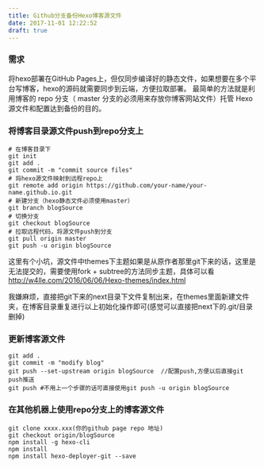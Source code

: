 ```yaml
---
title: Github分支备份Hexo博客源文件
date: 2017-11-01 12:22:52
draft: true
---
```

### 需求
将hexo部署在GitHub Pages上，但仅同步编译好的静态文件，如果想要在多个平台写博客，hexo的源码就需要同步到云端，方便拉取部署。
最简单的方法就是利用博客的 repo 分支（ master 分支的必须用来存放你博客网站文件）托管 Hexo 源文件和配置达到备份的目的。

### 将博客目录源文件push到repo分支上
```shell
# 在博客目录下
git init
git add .
git commit -m "commit source files"
# 将hexo源文件映射到远程repo上
git remote add origin https://github.com/your-name/your-name.github.io.git
# 新建分支（hexo静态文件必须使用master）
git branch blogSource
# 切换分支
git checkout blogSource
# 拉取远程代码，将源文件push到分支
git pull origin master
git push -u origin blogSource
```
这里有个小坑，源文件中themes下主题如果是从原作者那里git下来的话，这里是无法提交的，需要使用fork + subtree的方法同步主题，具体可以看
http://w4lle.com/2016/06/06/Hexo-themes/index.html

我嫌麻烦，直接把git下来的next目录下文件复制出来，在themes里面新建文件夹，在博客目录重复进行以上初始化操作即可(感觉可以直接把next下的.git/目录删掉)

### 更新博客源文件
```
git add .
git commit -m "modify blog"
git push --set-upstream origin blogSource  //配置push,方便以后直接git push推送
git push #不用上一个步骤的话可直接使用git push -u origin blogSource
```
### 在其他机器上使用repo分支上的博客源文件
```
git clone xxxx.xxx(你的github page repo 地址)
git checkout origin/blogSource
npm install -g hexo-cli 
npm install 
npm install hexo-deployer-git --save
```